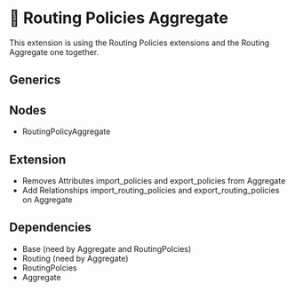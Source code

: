 # 🧩 Routing Policies Aggregate

This extension is using the Routing Policies extensions and the Routing Aggregate one together.

## Generics

## Nodes

- RoutingPolicyAggregate

## Extension

- Removes Attributes import_policies and export_policies from Aggregate
- Add Relationships import_routing_policies and export_routing_policies on Aggregate

## Dependencies

- Base (need by Aggregate and RoutingPolcies)
- Routing (need by Aggregate)
- RoutingPolcies
- Aggregate
